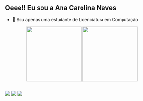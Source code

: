 ## Oeee!!  Eu sou a Ana Carolina Neves
- 👋 Sou apenas uma estudante de Licenciatura em Computação

<div align="center">
  <a href="https://github.com/ananeves03">
  <img height="180em" src="https://github-readme-stats.vercel.app/api?username=ananeves03&show_icons=truetheme=dark&include_all_commits=true&count_private=true"/>
  <img height="180em" src="https://github-readme-stats.vercel.app/api/top-langs/?username=ananeves03&layout=compact&langs_count=7&theme=dark"/>
</div>

##

  <div> 
    <a href="https://www.instagram.com/anacarolinaneves__/" target="_blank"><img src="https://img.shields.io/badge/-Instagram-%23E4405F?style=for-the-badge&logo=instagram&logoColor=white" target="_blank"></a>
    <a href="https://https://discord.com/channels/@me" target="_blank"><img src="https://img.shields.io/badge/Discord-7289DA?style=for-the-badge&logo=discord&logoColor=white" target="_blank"></a> 
    <a href = "mailto:contatoanacarolinaneves@gmail.com"><img src="https://img.shields.io/badge/-Gmail-%23333?style=for-the-badge&logo=gmail&logoColor=white" target="_blank"></a>
 
##
    
